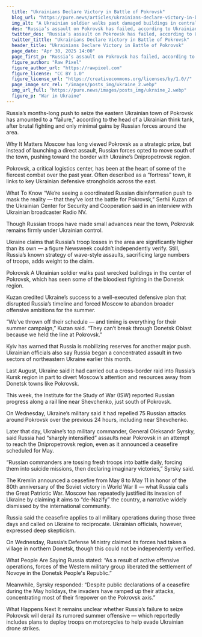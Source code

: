 ```yaml
---
  title: "Ukrainians Declare Victory in Battle of Pokrovsk"
  blog_url: "https://pure.news/articles/ukrainians-declare-victory-in-battle-of-pokrovsk"
  img_alt: "A Ukrainian soldier walks past damaged buildings in central Pokrovsk"
  des: "Russia’s assault on Pokrovsk has failed, according to Ukrainian officials, as fierce resistance, heavy Russian losses, and stalled advances disrupt Moscow’s plans for a major summer offensive."
  twitter_des: "Russia’s assault on Pokrovsk has failed, according to Ukrainian officials, as fierce resistance, heavy Russian losses, and stalled advances disrupt Moscow’s plans for a major summer offensive."
  twitter_tittle: "Ukrainians Declare Victory in Battle of Pokrovsk"
  header_title: "Ukrainians Declare Victory in Battle of Pokrovsk"
  page_date: "Apr 30, 2025 14:00"
  page_first_p: "Russia’s assault on Pokrovsk has failed, according to Ukrainian officials, as fierce resistance, heavy Russian losses, and stalled advances disrupt Moscow’s plans for a major summer offensive."
  figure_author: "Raw Pixel"
  figure_author_url: "https://rawpixel.com"
  figure_license: "CC BY 1.0"
  figure_license_url: "https://creativecommons.org/licenses/by/1.0//"
  page_image_src_rel: "/images/posts_img/ukraine_2.webp"
  img_url_full: "https://pure.news/images/posts_img/ukraine_2.webp"
  figure_p: "War in Ukraine"
---
```


Russia’s months-long push to seize the eastern Ukrainian town of Pokrovsk has amounted to a “failure,” according to the head of a Ukrainian think tank, after brutal fighting and only minimal gains by Russian forces around the area.

Why It Matters
Moscow has long viewed Pokrovsk as a strategic prize, but instead of launching a direct assault, Russian forces opted to move south of the town, pushing toward the border with Ukraine’s Dnipropetrovsk region.

Pokrovsk, a critical logistics center, has been at the heart of some of the fiercest combat over the past year. Often described as a “fortress” town, it links to key Ukrainian defensive strongholds across the east.

What To Know
“We’re seeing a coordinated Russian disinformation push to mask the reality — that they’ve lost the battle for Pokrovsk,” Serhii Kuzan of the Ukrainian Center for Security and Cooperation said in an interview with Ukrainian broadcaster Radio NV.

Though Russian troops have made small advances near the town, Pokrovsk remains firmly under Ukrainian control.

Ukraine claims that Russia’s troop losses in the area are significantly higher than its own — a figure Newsweek couldn’t independently verify. Still, Russia’s known strategy of wave-style assaults, sacrificing large numbers of troops, adds weight to the claim.

Pokrovsk
A Ukrainian soldier walks past wrecked buildings in the center of Pokrovsk, which has seen some of the bloodiest fighting in the Donetsk region.

Kuzan credited Ukraine’s success to a well-executed defensive plan that disrupted Russia’s timeline and forced Moscow to abandon broader offensive ambitions for the summer.

“We’ve thrown off their schedule — and timing is everything for their summer campaign,” Kuzan said. “They can’t break through Donetsk Oblast because we held the line at Pokrovsk.”

Kyiv has warned that Russia is mobilizing reserves for another major push. Ukrainian officials also say Russia began a concentrated assault in two sectors of northeastern Ukraine earlier this month.

Last August, Ukraine said it had carried out a cross-border raid into Russia’s Kursk region in part to divert Moscow’s attention and resources away from Donetsk towns like Pokrovsk.

This week, the Institute for the Study of War (ISW) reported Russian progress along a rail line near Shevchenko, just south of Pokrovsk.

On Wednesday, Ukraine’s military said it had repelled 75 Russian attacks around Pokrovsk over the previous 24 hours, including near Shevchenko.

Later that day, Ukraine’s top military commander, General Oleksandr Syrsky, said Russia had “sharply intensified” assaults near Pokrovsk in an attempt to reach the Dnipropetrovsk region, even as it announced a ceasefire scheduled for May.

“Russian commanders are tossing fresh troops into battle daily, forcing them into suicide missions, then declaring imaginary victories,” Syrsky said.

The Kremlin announced a ceasefire from May 8 to May 11 in honor of the 80th anniversary of the Soviet victory in World War II — what Russia calls the Great Patriotic War. Moscow has repeatedly justified its invasion of Ukraine by claiming it aims to “de-Nazify” the country, a narrative widely dismissed by the international community.

Russia said the ceasefire applies to all military operations during those three days and called on Ukraine to reciprocate. Ukrainian officials, however, expressed deep skepticism.

On Wednesday, Russia’s Defense Ministry claimed its forces had taken a village in northern Donetsk, though this could not be independently verified.

What People Are Saying
Russia stated: “As a result of active offensive operations, forces of the Western military group liberated the settlement of Novoye in the Donetsk People's Republic.”

Meanwhile, Syrsky responded: “Despite public declarations of a ceasefire during the May holidays, the invaders have ramped up their attacks, concentrating most of their firepower on the Pokrovsk axis.”

What Happens Next
It remains unclear whether Russia’s failure to seize Pokrovsk will derail its rumored summer offensive — which reportedly includes plans to deploy troops on motorcycles to help evade Ukrainian drone strikes.
